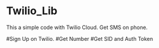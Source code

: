 # Twilio_Lib
This a simple code with Twilio Cloud. Get SMS on phone.

#Sign Up on Twilio.
#Get Number
#Get SID and Auth Token
